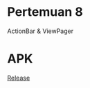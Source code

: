 # Pertemuan 8

ActionBar & ViewPager

# APK

[Release](https://github.com/nurazizUGM/PPPB_08_Menui/releases)